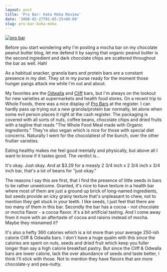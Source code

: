 ```yaml
---
layout: post
title: 'Pro Bar: Koka Moka Review'
date: '2008-02-27T01:05:25+00:00'
slug: pro-bar-koka-moka
---
```

<a href="http://www.flickr.com/photos/kstar810/2290430420/"><img src="http://farm4.static.flickr.com/3115/2290430420_5a983332e1.jpg?v=0" alt="pro bar" /></a>

Before you start wondering why I'm posting a mocha bar on my chocolate peanut butter blog, let me defend it by saying that organic peanut butter is the second ingredient and dark chocolate chips are scattered throughout the bar as well. Hah!

As a habitual snacker, granola bars and protein bars are a constant presence in my diet. They sit in my purse ready for the moment those hunger pangs attack me while I'm out and about.

My favorites are the <a href="http://www.odwalla.com/product1.asp?p=nutritionalbars&sw=1">Odwalla</a> and <a href="http://www.clifbar.com/food/products_clif_bar/">Cliff</a> bars, but I'm always on the lookout for new varieties at supermarkets and health food stores. On a recent trip to Whole Foods, there was a nice display of <a href="http://www.theprobar.com/">Pro Bars</a> at the register. I can hardly pass up trying out a new granola/protein bar normally, let alone when some evil person places it right at the cash register. The packaging is covered with all sorts of nuts, coffee beans, chocolate chips and dried fruits with a tagline that reads "The Whole Food Meal made with Organic Ingredients." They're also vegan which is nice for those with special diet concerns. Naturally I went for the chocolatiest of the bunch, over the other fruitier varieties.

<!--more-->

Eating healthy makes me feel good mentally and physically, but above all I want to know if it tastes good. The verdict is...

It's okay. Just okay. And at $3.29 for a measly 2 3/4 inch x 2 3/4 inch x 3/4 inch bar, that's a lot of beans for "just okay." 

The reasons I say this are first, that I find the presence of little seeds in bars to be rather unwelcome. Granted, it's nice to have texture in a health bar where most of them are just a ground up brick of long-named ingredients, but seeds provide an icky grainy texture that's unpleasant to chew, not to mention they get stuck in your teeth. I like seeds, I just feel that there are too many of them in this bar. Secondly the bar has a cocoa - not chocolate or mocha flavor - a cocoa flavor. It's a bit artificial tasting. And I come away from it more with an aftertaste of cocoa and raisins instead of mocha. Maybe they misnamed it?

It's also a hefty 360 calories which is a lot more than your average 250-ish calorie Cliff & Odwalla bars. I don't have a huge qualm with this since the calories are spent on nuts, seeds and dried fruit which keep you fuller longer than say a high calorie breakfast pastry. But since the Cliff & Odwalla bars are lower calorie, lack the over abundance of seeds <em>and</em> taste better, I think I'll stick with those. Not to mention they have flavors that are more chocolate-y and pea-nutty. 
